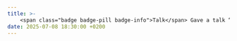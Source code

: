 ```yaml
---
title: >-
    <span class="badge badge-pill badge-info">Talk</span> Gave a talk “Reconfigurable Stream Network Architecture” at AMD ACDC seminar
date: 2025-07-08 18:30:00 +0200
---
```


